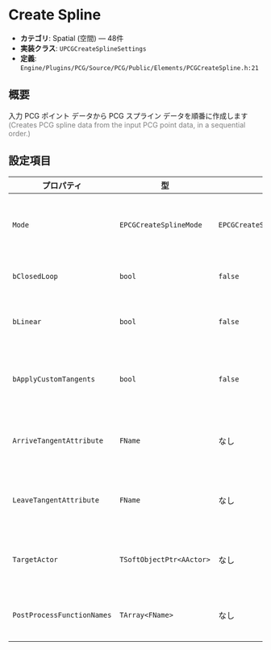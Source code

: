 # Create Spline

- **カテゴリ**: Spatial (空間) — 48件
- **実装クラス**: `UPCGCreateSplineSettings`
- **定義**: `Engine/Plugins/PCG/Source/PCG/Public/Elements/PCGCreateSpline.h:21`

## 概要

入力 PCG ポイント データから PCG スプライン データを順番に作成します<br><span style='color:gray'>(Creates PCG spline data from the input PCG point data, in a sequential order.)</span>

## 設定項目


| プロパティ | 型 | 初期値 | 説明 |
| --- | --- | --- | --- |
| `Mode` | `EPCGCreateSplineMode` | `EPCGCreateSplineMode::CreateDataOnly` | スプラインデータのみ生成するか、ターゲットアクタにスプラインコンポーネントを生成するかを選びます。 |
| `bClosedLoop` | `bool` | `false` | スプラインを閉じたループとして扱うかを指定します。 |
| `bLinear` | `bool` | `false` | 区間を直線補間にするかを制御します。`true` なら各セグメントが直線になります。 |
| `bApplyCustomTangents` | `bool` | `false` | 到達／離脱タンジェントを入力ポイントの属性から読み込みます。線形スプラインでは利用できません。 |
| `ArriveTangentAttribute` | `FName` | なし | 到達タンジェントを取得する属性名。`bApplyCustomTangents` 有効時のみ利用されます。 |
| `LeaveTangentAttribute` | `FName` | なし | 離脱タンジェントを取得する属性名。`bApplyCustomTangents` 有効時のみ利用されます。 |
| `TargetActor` | `TSoftObjectPtr<AActor>` | なし | `Mode = CreateComponent` の場合にスプラインコンポーネントを配置するターゲットアクタ。 |
| `PostProcessFunctionNames` | `TArray<FName>` | なし | スプライン生成後にターゲットアクタで呼び出す `CallInEditor` 対応関数名のリスト。 |
